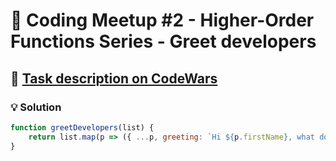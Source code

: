 # 📝 Coding Meetup #2 - Higher-Order Functions Series - Greet developers

## 🔗 [Task description on CodeWars](https://www.codewars.com/kata/58279e13c983ca4a2a00002a)

### 💡 Solution

```javascript
function greetDevelopers(list) {
    return list.map(p => ({ ...p, greeting: `Hi ${p.firstName}, what do you like the most about ${p.language}?` }));
}
```
